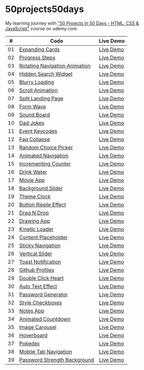 # 50projects50days

My learning journey with ["50 Projects In 50 Days - HTML, CSS & JavaScript"](https://www.udemy.com/course/50-projects-50-days/) course on udemy.com.

|  #  | Code                                                                                                                        | Live Demo                                                       |
| :-: | --------------------------------------------------------------------------------------------------------------------------- | --------------------------------------------------------------- |
| 01  | [Expanding Cards](https://github.com/bayramhayri/50projects50days/tree/master/01-expanding-cards/)                          | [Live Demo](https://eager-lalande-b4a1d1.netlify.app/)          |
| 02  | [Progress Steps](https://github.com/bayramhayri/50projects50days/tree/master/02-progress-steps/)                            | [Live Demo](https://lucid-kilby-ff041d.netlify.app/)            |
| 03  | [Rotating Navigation Animation](https://github.com/bayramhayri/50projects50days/tree/master/03-rotating-navigation/)        | [Live Demo](https://quirky-montalcini-0458a3.netlify.app/)      |
| 04  | [Hidden Search Widget](https://github.com/bayramhayri/50projects50days/tree/master/04-hidden-search/)                       | [Live Demo](https://dreamy-goldberg-4112b5.netlify.app/)        |
| 05  | [Blurry Loading](https://github.com/bayramhayri/50projects50days/tree/master/05-blurry-loading)                             | [Live Demo](https://adoring-leavitt-b5120b.netlify.app/)        |
| 06  | [Scroll Animation](https://github.com/bayramhayri/50projects50days/tree/master/06-scroll-animation/)                        | [Live Demo](https://tender-golick-795b56.netlify.app/)          |
| 07  | [Split Landing Page](https://github.com/bayramhayri/50projects50days/tree/master/07-split-landing-page/)                    | [Live Demo](https://friendly-meitner-956f5b.netlify.app/)       |
| 08  | [Form Wave](https://github.com/bayramhayri/50projects50days/tree/master/08-form-wave-animation/)                            | [Live Demo](https://xenodochial-bartik-dcdcb6.netlify.app/)     |
| 09  | [Sound Board](https://github.com/bayramhayri/50projects50days/tree/master/09-sound-board/)                                  | [Live Demo](https://eager-turing-3f2596.netlify.app/)           |
| 10  | [Dad Jokes](https://github.com/bayramhayri/50projects50days/tree/master/10-dad-jokes/)                                      | [Live Demo](https://trusting-jepsen-74df39.netlify.app/)        |
| 11  | [Event Keycodes](https://github.com/bayramhayri/50projects50days/tree/master/11-event-keycodes/)                            | [Live Demo](https://dreamy-pare-5f7d30.netlify.app/)            |
| 12  | [Faq Collapse](https://github.com/bayramhayri/50projects50days/tree/master/12-faq-collapse/)                                | [Live Demo](https://confident-clarke-9d121b.netlify.app/)       |
| 13  | [Random Choice Picker](https://github.com/bayramhayri/50projects50days/tree/master/13-random-choice-picker/)                | [Live Demo](https://cocky-swartz-58cb70.netlify.app/)           |
| 14  | [Animated Navigation](https://github.com/bayramhayri/50projects50days/tree/master/14-animated-navigation/)                  | [Live Demo](https://jovial-carson-16ac5e.netlify.app/)          |
| 15  | [Incrementing Counter](https://github.com/bayramhayri/50projects50days/tree/master/15-increment-counter/)                   | [Live Demo](https://gracious-hermann-2b1c19.netlify.app/)       |
| 16  | [Drink Water](https://github.com/bayramhayri/50projects50days/tree/master/16-drink-water/)                                  | [Live Demo](https://frosty-franklin-b80711.netlify.app/)        |
| 17  | [Movie App](https://github.com/bayramhayri/50projects50days/tree/master/17-movie-app/)                                      | [Live Demo](https://suspicious-albattani-3d4fc3.netlify.app/)   |
| 18  | [Background Slider](https://github.com/bayramhayri/50projects50days/tree/master/18-background-slider/)                      | [Live Demo](https://vigorous-lamarr-2890f7.netlify.app/)        |
| 19  | [Theme Clock](https://github.com/bayramhayri/50projects50days/tree/master/19-theme-clock/)                                  | [Live Demo](https://blissful-kowalevski-fdaa6d.netlify.app/)    |
| 20  | [Button Ripple Effect](https://github.com/bayramhayri/50projects50days/tree/master/20-button-ripple-effect/)                | [Live Demo](https://naughty-hoover-4e6361.netlify.app/)         |
| 21  | [Drag N Drop](https://github.com/bayramhayri/50projects50days/tree/master/21-drag-n-drop/)                                  | [Live Demo](https://romantic-carson-8a497c.netlify.app/)        |
| 22  | [Drawing App](https://github.com/bayramhayri/50projects50days/tree/master/22-drawing-app/)                                  | [Live Demo](https://stoic-jones-013c35.netlify.app/)            |
| 23  | [Kinetic Loader](https://github.com/bayramhayri/50projects50days/tree/master/23-kinetic-loader/)                            | [Live Demo](https://fervent-swirles-91c9c2.netlify.app/)        |
| 24  | [Content Placeholder](https://github.com/bayramhayri/50projects50days/tree/master/24-content-placeholder/)                  | [Live Demo](https://confident-lichterman-7a635e.netlify.app/)   |
| 25  | [Sticky Navigation](https://github.com/bayramhayri/50projects50days/tree/master/25-sticky-navigation/)                      | [Live Demo](https://awesome-ride-a695b6.netlify.app/)           |
| 26  | [Vertical Slider](https://github.com/bayramhayri/50projects50days/tree/master/26-vertical-slider/)                          | [Live Demo](https://musing-booth-ac828f.netlify.app/)           |
| 27  | [Toast Notification](https://github.com/bayramhayri/50projects50days/tree/master/27-toast-notification/)                    | [Live Demo](https://suspicious-ritchie-1407fa.netlify.app/)     |
| 28  | [Github Profiles](https://github.com/bayramhayri/50projects50days/tree/master/28-github-profiles/)                          | [Live Demo](https://modest-lumiere-3bdfca.netlify.app/)         |
| 29  | [Double Click Heart](https://github.com/bayramhayri/50projects50days/tree/master/29-double-click-heart/)                    | [Live Demo](https://stupefied-fermi-63929d.netlify.app/)        |
| 30  | [Auto Text Effect](https://github.com/bayramhayri/50projects50days/tree/master/30-auto-text-effect/)                        | [Live Demo](https://ecstatic-shannon-870c3a.netlify.app/)       |
| 31  | [Password Generator](https://github.com/bayramhayri/50projects50days/tree/master/31-password-generator/)                    | [Live Demo](https://serene-jepsen-a06a09.netlify.app/)          |
| 32  | [Style Checkboxes](https://github.com/bayramhayri/50projects50days/tree/master/32-style-checkboxes/)                        | [Live Demo](https://wizardly-pare-ee6eb2.netlify.app/)          |
| 33  | [Notes App](https://github.com/bayramhayri/50projects50days/tree/master/33-notes-app/)                                      | [Live Demo](https://mystifying-nightingale-f1c4e8.netlify.app/) |
| 34  | [Animated Countdown](https://github.com/bayramhayri/50projects50days/tree/master/34-animated-countdown/)                    | [Live Demo](https://hungry-lalande-b80448.netlify.app/)         |
| 35  | [Image Carousel](https://github.com/bayramhayri/50projects50days/tree/master/35-image-carousel/)                            | [Live Demo](https://cranky-carson-fe96e1.netlify.app/)          |
| 36  | [Hoverboard](https://github.com/bayramhayri/50projects50days/tree/master/36-hoverboard/)                                    | [Live Demo](https://laughing-mcnulty-b9bb74.netlify.app/)       |
| 37  | [Pokedex](https://github.com/bayramhayri/50projects50days/tree/master/37-pokedex/)                                          | [Live Demo](https://pensive-babbage-3e1479.netlify.app/)        |
| 38  | [Mobile Tab Navigation](https://github.com/bayramhayri/50projects50days/tree/master/38-mobile-tab-navigation/)              | [Live Demo](https://musing-lamport-39ebbb.netlify.app/)         |
| 39  | [Password Strength Background](https://github.com/bayramhayri/50projects50days/tree/master/39-password-strength-background) | [Live Demo](https://compassionate-knuth-1941f5.netlify.app/)    |
